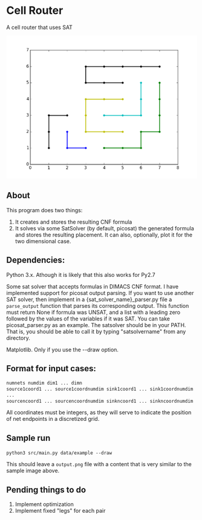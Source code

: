 # Cell Router
A cell router that uses SAT

![example](example.png "Find this example in data/example")

## About

This program does two things:
1) It creates and stores the resulting CNF formula
2) It solves via some SatSolver (by default, picosat) the generated formula
   and stores the resulting placement. It can also, optionally, plot it
   for the two dimensional case.


## Dependencies:

Python 3.x. Athough it is likely that this also works for Py2.7

Some sat solver that accepts formulas in DIMACS CNF format. I have implemented support for picosat output parsing. If you want to use another SAT solver, then implement in a {sat_solver_name}_parser.py file a `parse_output` function that parses its corresponding output.
This function must return None if formula was UNSAT, and a list with a leading zero followed by the values of the variables if it was SAT.
You can take picosat_parser.py as an example.
The satsolver should be in your PATH. That is, you should be able to call it by typing "satsolvername" from any directory.

Matplotlib. Only if you use the --draw option.

## Format for input cases:

```
numnets numdim dim1 ... dimn
source1coord1 ... source1coordnumdim sink1coord1 ... sink1coordnumdim
...
sourcencoord1 ... sourcencoordnumdim sinkncoord1 ... sinkncoordnumdim
```

All coordinates must be integers, as they will serve to indicate the position of net endpoints in a discretized grid.

## Sample run
`python3 src/main.py data/example --draw`

This should leave a `output.png` file with a content that is very
similar to the sample image above.

## Pending things to do
1) Implement optimization
2) Implement fixed "legs" for each pair
